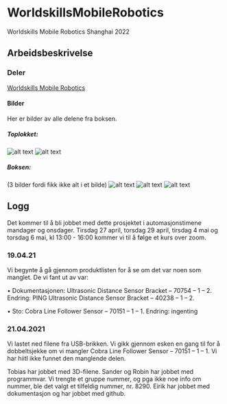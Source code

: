 # WorldskillsMobileRobotics
Worldskills Mobile Robotics Shanghai 2022

## Arbeidsbeskrivelse

### Deler
[Worldskills Mobile Robotics](https://www.studica.co/worldskills-mobile-robotics-collection-shanghai-2022)

#### Bilder
Her er bilder av alle delene fra boksen. 
##### Toplokket:
![alt text](https://github.com/EirikH1705/WorldskillsMobileRobotics/blob/main/IMG/176525151_936405260452922_8281290664893907598_n.jpg "Toplokk 1")
![alt text](https://github.com/EirikH1705/WorldskillsMobileRobotics/blob/main/IMG/176077984_480108179851399_5740194681662715591_n.jpg "Toplokk 2")
##### Boksen:
(3 bilder fordi fikk ikke alt i et bilde)
![alt text](https://github.com/EirikH1705/WorldskillsMobileRobotics/blob/main/IMG/176200386_2168881989921180_2974645728222666901_n.jpg "Boks, del 1")
![alt text](https://github.com/EirikH1705/WorldskillsMobileRobotics/blob/main/IMG/175999370_966451084124103_4643823718307146928_n.jpg "Boks, del 2")
![alt text](https://github.com/EirikH1705/WorldskillsMobileRobotics/blob/main/IMG/176453869_144873290918450_7646095588616130850_n.jpg "Boks, del 3")

## Logg

Det kommer til å bli jobbet med dette prosjektet i automasjonstimene mandager og onsdager. Tirsdag 27 april, torsdag 29 april, tirsdag 4 mai og torsdag 6 mai, kl 13:00 - 16:00 kommer vi til å følge et kurs over zoom. 

### 19.04.21
Vi begynte å gå gjennom produktlisten for å se om det var noen som manglet. De vi fant ut av var:

•	Dokumentasjonen: Ultrasonic Distance Sensor Bracket – 70754 – 1 – 2. 
	Endring: PING Ultrasonic Distance Sensor Bracket – 40238 – 1 – 2.

•	Sto: Cobra Line Follower Sensor – 70151 – 1 – 1.
	Endring: ingenting


### 21.04.2021
Vi lastet ned filene fra USB-brikken. 
Vi gikk gjennom esken en gang til for å dobbeltsjekke om vi mangler Cobra Line Follower Sensor – 70151 – 1 – 1. Vi har hiitl ikke funnet den manglende delen.

Tobias har jobbet med 3D-filene. 
Sander og Robin har jobbet med programmvar. Vi trengte et gruppe nummer, og pga ikke noe info om nummer, ble det valgt et tilfeldig nummer, nr. 8290. 
Eirik har jobbet med dokumentasjon og har jobbet med github.

